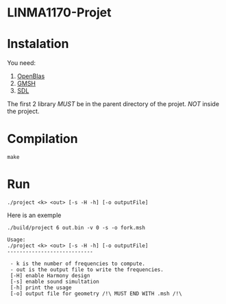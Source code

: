# LINMA1170-Projet

# Instalation
You need: 
1. [OpenBlas](https://github.com/xianyi/OpenBLAS)
2. [GMSH](https://gitlab.onelab.info/gmsh/gmsh)
3. [SDL](https://wiki.libsdl.org/SDL2/Installation)

The first 2 library *MUST* be in the parent directory of the projet. *NOT* inside the project.

# Compilation 
```code
make
```
# Run
```code
./project <k> <out> [-s -H -h] [-o outputFile]
```
Here is an exemple
````code
./build/project 6 out.bin -v 0 -s -o fork.msh 
````
```
Usage: 
./project <k> <out> [-s -H -h] [-o outputFile]
---------------------------- 

 - k is the number of frequencies to compute. 
 - out is the output file to write the frequencies. 
 [-H] enable Harmony design
 [-s] enable sound simultation
 [-h] print the usage
 [-o] output file for geometry /!\ MUST END WITH .msh /!\ 
 
```

